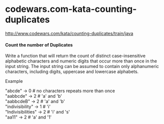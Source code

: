 # codewars.com-kata-counting-duplicates
http://www.codewars.com/kata/counting-duplicates/train/java

#### Count the number of Duplicates

Write a function that will return the count of distinct case-insensitive alphabetic characters and numeric digits that occur more than once in the input string. 
The input string can be assumed to contain only alphanumeric characters, including digits, uppercase and lowercase alphabets.

Example

"abcde" -> 0 # no characters repeats more than once  
"aabbcde" -> 2 # 'a' and 'b'  
"aabbcdeB" -> 2 # 'a' and 'b'  
"indivisibility" -> 1 # 'i'  
"Indivisibilities" -> 2 # 'i' and 's'  
"aa11" -> 2 # 'a' and '1'  
